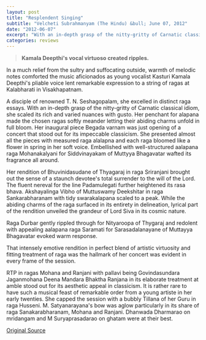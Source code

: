 ```yaml
---
layout: post
title: "Resplendent Singing"
subtitle: "Velcheti Subrahmanyam (The Hindu) &bull; June 07, 2012"
date: "2012-06-07"
excerpt: "With an in-depth grasp of the nitty-gritty of Carnatic classical idiom, she scaled its rich and varied nuances with gusto. Her penchant for alapana made the chosen ragas softly meander letting their abiding charms unfold in full bloom."
categories: reviews
---
```


> **Kamala Deepthi's vocal virtuoso created ripples.**

In a much relief from the sultry and suffocating outside, warmth of melodic notes comforted the music aficionados as young vocalist Kasturi Kamala Deepthi's pliable voice lent remarkable expression to a string of ragas at Kalabharati in Visakhapatnam.

A disciple of renowned T. N. Seshagopalam, she excelled in distinct raga essays. With an in-depth grasp of the nitty-gritty of Carnatic classical idiom, she scaled its rich and varied nuances with gusto. Her penchant for alapana made the chosen ragas softly meander letting their abiding charms unfold in full bloom. Her inaugural piece Begada varnam was just opening of a concert that stood out for its impeccable classicism. She presented almost all the pieces with measured raga alalapna and each raga bloomed like a flower in spring in her soft voice. Embellished with well-structured aalapana raga Mohanakalyani for Siddvinayakam of Muttyya Bhagavatar wafted its fragrance all around.

Her rendition of Bhuvinidasudane of Thyagaraj in raga Sriranjani brought out the sense of a staunch devotee's total surrender to the will of the Lord. The fluent nereval for the line Padamulegati further heightened its rasa bhava. Akshayalinga Vibho of Muttuswamy Deekshitar in raga Sankarabharanam with tidy swarakalapana scaled to a peak. While the abiding charms of the raga surfaced in its entirety in delineation, lyrical part of the rendition unveiled the grandeur of Lord Siva in its cosmic nature.

Raga Durbar gently rippled through for Nityaroopa of Thygaraj and redolent with appealing aalapana raga Saramati for Sarasadalanayane of Muttayya Bhagavatar evoked warm response.

That intensely emotive rendition in perfect blend of artistic virtuosity and fitting treatment of raga was the hallmark of her concert was evident in every frame of the session.

RTP in ragas Mohana and Ranjani with pallavi being Govindasundara Jaganmohana Deena Mandara Bhaktha Ranjana in its elaborate
treatment at amble stood out for its aesthetic appeal in classicism. It is rather rare to have such a musical feast of remarkable order from a young artiste in her early twenties. She capped the session with a bubbly Tillana of her Guru in raga Husseni. M. Satyanarayana's bow was aglow particularly in its share of raga Sanakarabharanam, Mohana and Ranjani. Dhanwada Dharmarao on mridangam and M Suryaprasadarao on ghatam were at their best.

[Original Source](http://www.thehindu.com/features/friday-review/music/resplendent-singing/article3500060.ece)
